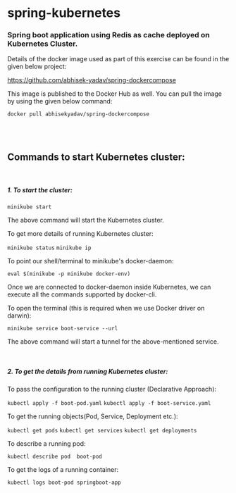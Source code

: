 # spring-kubernetes

### Spring boot application using Redis as cache deployed on Kubernetes Cluster.

Details of the docker image used as part of this exercise can be found in the given below project:

https://github.com/abhisek-yadav/spring-dockercompose

This image is published to the Docker Hub as well. You can pull the image by using the given below command:

`docker pull abhisekyadav/spring-dockercompose`

<br/>
<br/>

## Commands to start Kubernetes cluster:
<br/>

##### 1. To start the cluster:

`minikube start`

The above command will start the Kubernetes cluster. 

To get more details of running Kubernetes cluster:

`minikube status`
`minikube ip`

To point our shell/terminal to minikube's docker-daemon:

`eval $(minikube -p minikube docker-env)`

Once we are connected to docker-daemon inside Kubernetes, we can execute all the commands supported by docker-cli. 


To open the terminal (this is required when we use Docker driver on darwin):

`minikube service boot-service --url`

The above command will start a tunnel for the above-mentioned service.

<br/>

##### 2. To get the details from running Kubernetes cluster:

To pass the configuration to the running cluster (Declarative Approach):

`kubectl apply -f boot-pod.yaml` 
`kubectl apply -f boot-service.yaml`

To get the running objects(Pod, Service, Deployment etc.):

`kubectl get pods`
`kubectl get services`
`kubectl get deployments`

To describe a running pod:

`kubectl describe pod  boot-pod`

To get the logs of a running container:

`kubectl logs boot-pod springboot-app`
